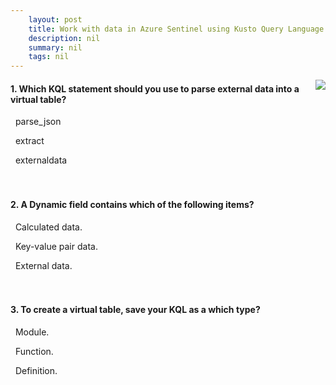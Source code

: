 ```yaml
---
    layout: post
    title: Work with data in Azure Sentinel using Kusto Query Language 
    description: nil
    summary: nil
    tags: nil
---
```



 <a target="_blank" href="https://docs.microsoft.com/en-us/learn/modules/work-with-data-kusto-query-language/6-knowledge-check/"><i class="fas fa-external-link-alt"></i> </a>
 <img align="right" src="https://docs.microsoft.com/en-us/learn/achievements/work-with-data-in-kql.svg">
####  1. Which KQL statement should you use to parse external data into a virtual table?


<i class='far fa-square'></i> &nbsp;&nbsp;parse_json

<i class='far fa-square'></i> &nbsp;&nbsp;extract

<i class='fas fa-check-square' style='color: Dodgerblue;'></i> &nbsp;&nbsp;externaldata
<br />
<br />
<br />

####  2. A Dynamic field contains which of the following items?


<i class='far fa-square'></i> &nbsp;&nbsp;Calculated data.

<i class='fas fa-check-square' style='color: Dodgerblue;'></i> &nbsp;&nbsp;Key-value pair data.

<i class='far fa-square'></i> &nbsp;&nbsp;External data.
<br />
<br />
<br />

####  3. To create a virtual table, save your KQL as a which type?


<i class='far fa-square'></i> &nbsp;&nbsp;Module.

<i class='fas fa-check-square' style='color: Dodgerblue;'></i> &nbsp;&nbsp;Function.

<i class='far fa-square'></i> &nbsp;&nbsp;Definition.
<br />
<br />
<br />
